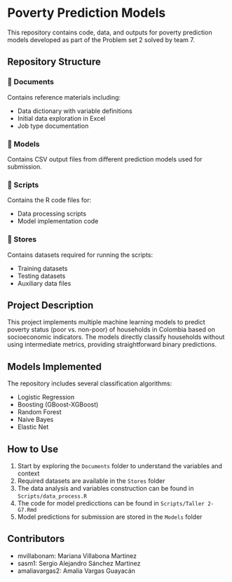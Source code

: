 # Poverty Prediction Models

This repository contains code, data, and outputs for poverty prediction models developed as part of the Problem set 2 solved by team 7.

## Repository Structure

### 📁 Documents
Contains reference materials including:
- Data dictionary with variable definitions
- Initial data exploration in Excel
- Job type documentation

### 📁 Models
Contains CSV output files from different prediction models used for submission.

### 📁 Scripts
Contains the R code files for:
- Data processing scripts
- Model implementation code

### 📁 Stores
Contains datasets required for running the scripts:
- Training datasets
- Testing datasets
- Auxiliary data files


## Project Description

This project implements multiple machine learning models to predict poverty status (poor vs. non-poor) of households in Colombia based on socioeconomic indicators. The models directly classify households without using intermediate metrics, providing straightforward binary predictions.

## Models Implemented

The repository includes several classification algorithms:
- Logistic Regression
- Boosting (GBoost-XGBoost)
- Random Forest
- Naive Bayes
- Elastic Net

## How to Use

1. Start by exploring the `Documents` folder to understand the variables and context
2. Required datasets are available in the `Stores` folder
3. The data analysis and variables construction can be found in `Scripts/data_process.R`
4. The code for model predicctions can be found in `Scripts/Taller 2- G7.Rmd`
5. Model predictions for submission are stored in the `Models` folder


## Contributors
- mvillabonam: Mariana Villabona Martinez
- sasm1: Sergio Alejandro Sánchez Martinez
- amaliavargas2: Amalia Vargas Guayacán

